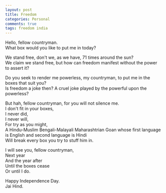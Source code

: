 ```yaml
---
layout: post
title: Freedom
categories: Personal
comments: true
tags: freedom india
---
```


Hello, fellow countryman.  
What box would you like to put me in today?  

We stand free, don't we, as we have, 71 times around the sun?  
We claim we stand free, but how can freedom manifest without the power to assert it?  

Do you seek to render me powerless, my countryman, to put me in the boxes that suit you?  
Is freedom a joke then? A cruel joke played by the powerful upon the powerless?  

But hah, fellow countryman, for you will not silence me.  
I don't fit in your boxes,  
I never did,  
I never will,  
For try as you might,  
A Hindu-Muslim Bengali-Malayali Maharashtrian Goan whose first language is English and second language is Hindi  
Will break every box you try to stuff him in.  

I will see you, fellow countryman,  
Next year  
And the year after  
Until the boxes cease  
Or until I do.  

Happy Independence Day.  
Jai Hind.
